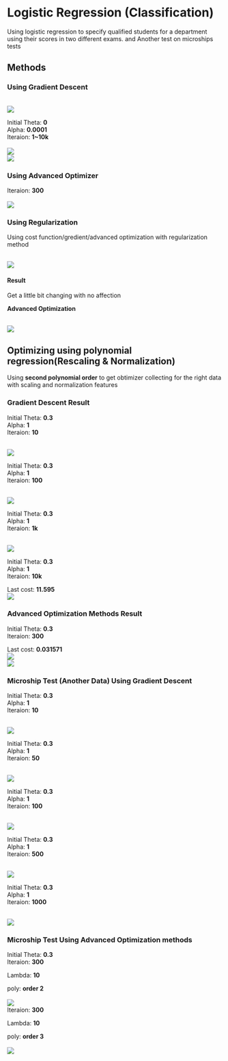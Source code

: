 <h1>Logistic Regression (Classification)</h1>
<p>Using logistic regression to specify qualified students for a department using their scores in two different exams. and Another test on microships tests</p>
<h2>Methods</h2>
<h3>Using Gradient Descent</h3>
</br>
<img src="https://cdn-images-1.medium.com/max/1600/0*8yzvd7QZLn5T1XWg.jpg"/>
</br>
<p>
Initial Theta: <b>0</b></br>
Alpha: <b>0.0001</b></br>
Iteraion: <b>1~10k</b></br>
</br>
<img src ="https://i.imgur.com/HwfT0Bk.png"/>
</br>
<img src="https://i.imgur.com/GTFUHln.png"/>
</br>
<h3>Using Advanced Optimizer</h3>
Iteraion: <b>300</b></br>
</br>
<img = src="https://i.imgur.com/PBX4obJ.png"/>
</br>
<h3>Using Regularization</h3>
<p>Using cost function/gredient/advanced optimization with regularization method</p>
</br>
<img src="http://pingax.com/wp-content/uploads/2014/05/regularized-gradient.png"/>
<h4>Result</h2>
<p>Get a little bit changing with no affection</p>
<p><b>Advanced Optimization</b></p>
</br>
<img src="https://i.imgur.com/NIfb84X.png"/>
</br>
<h2>Optimizing using polynomial regression(Rescaling & Normalization)</h3>
<p>Using <b>second polynomial order</b> to get obtimizer collecting for the right data with scaling and normalization features</p>
<h3>Gradient Descent Result</h2>
<p>Initial Theta: <b>0.3</b></br>
Alpha: <b>1</b></br>
Iteraion: <b>10</b></br></p>
</br>
<img src="https://i.imgur.com/rX287Lk.png"/>
</br>
<p>Initial Theta: <b>0.3</b></br>
Alpha: <b>1</b></br>
Iteraion: <b>100</b></br></p>
</br>
<img src="https://i.imgur.com/VcQwnky.png"/>
</br>
<p>Initial Theta: <b>0.3</b></br>
Alpha: <b>1</b></br>
Iteraion: <b>1k</b></br></p>
</br>
<img src="https://i.imgur.com/sPDOrvZ.png"/>
</br>
<p>Initial Theta: <b>0.3</b></br>
Alpha: <b>1</b></br>
Iteraion: <b>10k</b></br></p>
Last cost: <b>11.595</b>
</br>
<img src="https://i.imgur.com/fxaxZk1.png"/>
</br>
<h3>Advanced Optimization Methods Result</h2>
<p>Initial Theta: <b>0.3</b></br>
Iteraion: <b>300</b></br></p>
Last cost: <b>0.031571</b>
</br>
<img src="https://i.imgur.com/8d5MZpx.png"/>
</br>
<img src="https://i.imgur.com/sfhBliP.png"/>
</br>
<h3>Microship Test (Another Data) Using Gradient Descent</h3>
<p>Initial Theta: <b>0.3</b></br>
Alpha: <b>1</b></br>
Iteraion: <b>10</b></br></p>
</br>
<img src="https://user-images.githubusercontent.com/20774864/46584370-95955e00-ca62-11e8-8b6c-84c8fa617103.PNG"/>
</br>
<p>Initial Theta: <b>0.3</b></br>
Alpha: <b>1</b></br>
Iteraion: <b>50</b></br></p>
</br>
<img src="https://user-images.githubusercontent.com/20774864/46584379-a514a700-ca62-11e8-9aaa-c964223f3f93.PNG"/>
</br>
<p>Initial Theta: <b>0.3</b></br>
Alpha: <b>1</b></br>
Iteraion: <b>100</b></br></p>
</br>
<img src="https://user-images.githubusercontent.com/20774864/46584380-a514a700-ca62-11e8-8f81-c34d83aa40ed.PNG"/>
</br>
<p>Initial Theta: <b>0.3</b></br>
Alpha: <b>1</b></br>
Iteraion: <b>500</b></br></p>
</br>
<img src="https://user-images.githubusercontent.com/20774864/46584377-a47c1080-ca62-11e8-9cf3-adcc209f4d9b.PNG"/>
</br>
<p>Initial Theta: <b>0.3</b></br>
Alpha: <b>1</b></br>
Iteraion: <b>1000</b></br></p>

</br>
<img src="https://user-images.githubusercontent.com/20774864/46584378-a514a700-ca62-11e8-8d3d-ed838043334a.PNG"/>
</br>
<h3>Microship Test Using Advanced Optimization methods</h3>
<p>Initial Theta: <b>0.3</b></br>
Iteraion: <b>300</b></br></p>
Lambda: <b>10</b></br></p>
poly: <b>order 2</b></br>

</br>
<img src="https://user-images.githubusercontent.com/20774864/46584395-e5742500-ca62-11e8-8143-4fc5e389bfc3.PNG"/>
</br>
Iteraion: <b>300</b></br></p>
Lambda: <b>10</b></br></p>
poly: <b>order 3</b></br>

</br>
<img src="https://user-images.githubusercontent.com/20774864/46584394-e5742500-ca62-11e8-9b4a-f0c0141086c9.PNG"/>
</br>
